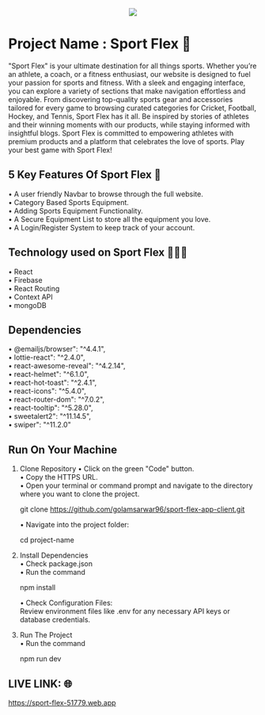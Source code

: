 <div align="center">
  <img src="https://i.ibb.co.com/t21ShSV/project1.png"  />
</div>

# Project Name : Sport Flex 🏏

"Sport Flex" is your ultimate destination for all things sports. Whether you’re an athlete, a coach, or a fitness enthusiast, our website is designed to fuel your passion for sports and fitness. With a sleek and engaging interface, you can explore a variety of sections that make navigation effortless and enjoyable. From discovering top-quality sports gear and accessories tailored for every game to browsing curated categories for Cricket, Football, Hockey, and Tennis, Sport Flex has it all. Be inspired by stories of athletes and their winning moments with our products, while staying informed with insightful blogs. Sport Flex is committed to empowering athletes with premium products and a platform that celebrates the love of sports. Play your best game with Sport Flex!

## 5 Key Features Of Sport Flex 🎯

• A user friendly Navbar to browse through the full website. <br/>
• Category Based Sports Equipment.<br/>
• Adding Sports Equipment Functionality. <br/>
• A Secure Equipment List to store all the equipment you love. <br/>
• A Login/Register System to keep track of your account. <br/>

## Technology used on Sport Flex 👨🏻‍💻

• React <br/>
• Firebase <br/>
• React Routing <br/>
• Context API<br/>
• mongoDB <br/>

## Dependencies 

• @emailjs/browser": "^4.4.1", <br/>
• lottie-react": "^2.4.0", <br/>
• react-awesome-reveal": "^4.2.14", <br/>
• react-helmet": "^6.1.0", <br/>
• react-hot-toast": "^2.4.1", <br/>
• react-icons": "^5.4.0", <br/>
• react-router-dom": "^7.0.2", <br/>
• react-tooltip": "^5.28.0", <br/>
• sweetalert2": "^11.14.5", <br/>
• swiper": "^11.2.0" <br/>


## Run On Your Machine 

1. Clone Repository
   • Click on the green "Code" button. <br/>
   • Copy the HTTPS URL. <br/>
   • Open your terminal or command prompt and navigate to the directory where you want to clone the project. <br/>

     git clone https://github.com/golamsarwar96/sport-flex-app-client.git <br/>

   • Navigate into the project folder: <br/>

     cd project-name <br/>

2. Install Dependencies <br/>
   • Check package.json <br/>
   • Run the command <br/>

     npm install <br/>

   • Check Configuration Files: <br/>
     Review environment files like .env for any necessary API keys or database credentials. <br/>

3. Run The Project <br/>
   • Run the command <br/>

     npm run dev <br/>



## LIVE LINK: 🌐

https://sport-flex-51779.web.app
